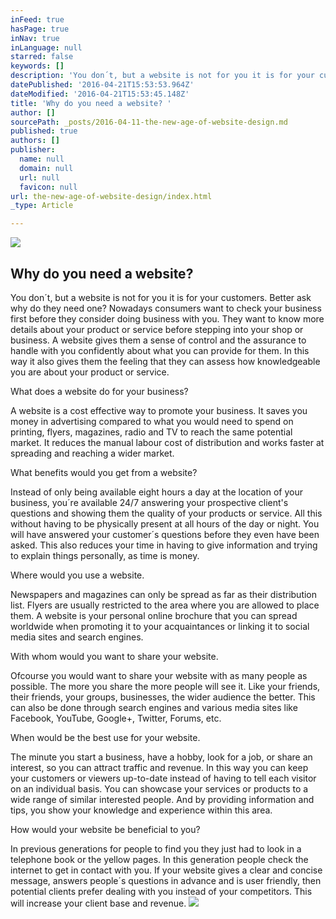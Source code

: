 ```yaml
---
inFeed: true
hasPage: true
inNav: true
inLanguage: null
starred: false
keywords: []
description: 'You don´t, but a website is not for you it is for your customers. Better ask why do they need one? Nowadays consumers want to check your business first before they consider doing business with you. They want to know more details about your product or service before stepping into your shop or business. A website gives them a sense of control and the assurance to handle with you confidently about what you can provide for them. In this way it also gives them the feeling that they can assess how knowledgeable you are about your product or service.'
datePublished: '2016-04-21T15:53:53.964Z'
dateModified: '2016-04-21T15:53:45.148Z'
title: 'Why do you need a website? '
author: []
sourcePath: _posts/2016-04-11-the-new-age-of-website-design.md
published: true
authors: []
publisher:
  name: null
  domain: null
  url: null
  favicon: null
url: the-new-age-of-website-design/index.html
_type: Article

---
```

![](https://the-grid-user-content.s3-us-west-2.amazonaws.com/f699c38b-284e-4dfb-b6c4-74e114cdefee.jpg)

## Why do you need a website?

You don´t, but a website is not for you it is for your customers. Better ask why do they need one? Nowadays consumers want to check your business first before they consider doing business with you. They want to know more details about your product or service before stepping into your shop or business. A website gives them a sense of control and the assurance to handle with you confidently about what you can provide for them. In this way it also gives them the feeling that they can assess how knowledgeable you are about your product or service.

What does a website do for your business?

A website is a cost effective way to promote your business. It saves you money in advertising compared to what you would need to spend on printing, flyers, magazines, radio and TV to reach the same potential market. It reduces the manual labour cost of distribution and works faster at spreading and reaching a wider market. 

What benefits would you get from a website?

Instead of only being available eight hours a day at the location of your business, you´re available 24/7 answering your prospective client's questions and showing them the quality of your products or service. All this without having to be physically present at all hours of the day or night. You will have answered your customer´s questions before they even have been asked. This also reduces your time in having to give information and trying to explain things personally, as time is money.

Where would you use a website.

Newspapers and magazines can only be spread as far as their distribution list. Flyers are usually restricted to the area where you are allowed to place them. A website is your personal online brochure that you can spread worldwide when promoting it to your acquaintances or linking it to social media sites and search engines. 

With whom would you want to share your website.

Ofcourse you would want to share your website with as many people as possible. The more you share the more people will see it. Like your friends, their friends, your groups, businesses, the wider audience the better. This can also be done through search engines and various media sites like Facebook, YouTube, Google+, Twitter, Forums, etc.

When would be the best use for your website.

The minute you start a business, have a hobby, look for a job, or share an interest, so you can attract traffic and revenue. In this way you can keep your customers or viewers up-to-date instead of having to tell each visitor on an individual basis. You can showcase your services or products to a wide range of similar interested people. And by providing information and tips, you show your knowledge and experience within this area.

How would your website be beneficial to you?

In previous generations for people to find you they just had to look in a telephone book or the yellow pages. In this generation people check the internet to get in contact with you. If your website gives a clear and concise message, answers people´s questions in advance and is user friendly, then potential clients prefer dealing with you instead of your competitors. This will increase your client base and revenue.
![](https://the-grid-user-content.s3-us-west-2.amazonaws.com/e496aa6a-78dd-41c2-a0e8-7df595f0a522.jpg)